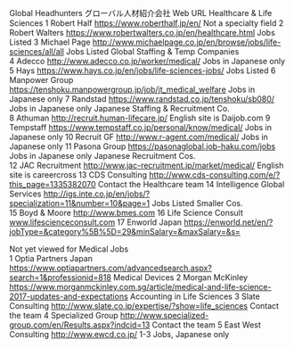 Global Headhunters  グローバル人材紹介会社	Web URL	Healthcare & Life Sciences
1	Robert Half	https://www.roberthalf.jp/en/	Not a specialty field
2	Robert Walters	https://www.robertwalters.co.jp/en/healthcare.html	Jobs Listed
3	Michael Page	http://www.michaelpage.co.jp/en/browse/jobs/life-sciences/all/all	Jobs Listed
Global Staffing & Temp Companies		
4	Adecco	http://www.adecco.co.jp/worker/medical/	Jobs in Japanese only
5	Hays	https://www.hays.co.jp/en/jobs/life-sciences-jobs/	Jobs Listed
6	Manpower Group	https://tenshoku.manpowergroup.jp/job/jt_medical_welfare	Jobs in Japanese only
7	Randstad	https://www.randstad.co.jp/tenshoku/sb080/	Jobs in Japanese only
Japanese Staffing & Recruitment Co.		
8	Athuman	http://recruit.human-lifecare.jp/	English site is Daijob.com
9	Tempstaff	https://www.tempstaff.co.jp/personal/know/medical/	Jobs in Japanese only
10	Recruit GF	http://www.r-agent.com/medical/	Jobs in Japanese only
11	Pasona Group	https://pasonaglobal.job-haku.com/jobs	Jobs in Japanese only
Japanese Recruitment Cos.		
12	JAC Recruitment	http://www.jac-recruitment.jp/market/medical/	English site is careercross
13	CDS Consulting	http://www.cds-consulting.com/e/?this_page=1335382070	Contact the Healthcare team
14	Intelligence Global Services	http://igs.inte.co.jp/en/jobs/?specialization=11&number=10&page=1	Jobs Listed
Smaller Cos.		
15	Boyd & Moore 	http://www.bmes.com
16	Life Science Consult	www.lifescienceconsult.com
17	Enworld Japan	https://enworld.net/en/?jobType=&category%5B%5D=29&minSalary=&maxSalary=&s=

Not yet viewed for Medical Jobs		
1	Optia Partners Japan	https://www.optiapartners.com/advancedsearch.aspx?search=1&professionid=818	Medical Devices
2	Morgan McKinley 	https://www.morganmckinley.com.sg/article/medical-and-life-science-2017-updates-and-expectations	Accounting in Life Sciences
3	Slate Consulting 	http://www.slate.co.jp/expertise/?show=life_sciences	Contact the team
4	Specialized Group 	http://www.specialized-group.com/en/Results.aspx?indcid=13	Contact the team
5	East West Consulting	http://www.ewcd.co.jp/	1-3 Jobs, Japanese only

